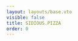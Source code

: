 ```yaml
---
layout: layouts/base.vto
visible: false
title: SIDIOUS.PIZZA
order: 0
---
```


<script>
document.addEventListener('DOMContentLoaded', () => {
	if (/iPhone|iPad|iPod|Android/i.test(navigator.userAgent)) {
		const main = document.querySelector('#main');	
		main.innerHTML = '';
		window.location.href = '/mobile';
	}
});
</script>

<script inline src="/_esnext/phantompizza.js"></script>
